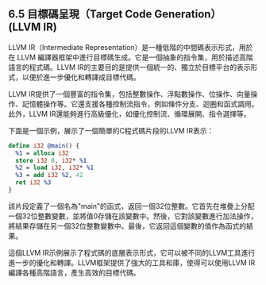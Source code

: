 ## 6.5 目標碼呈現（Target Code Generation）　(LLVM IR)

LLVM IR（Intermediate Representation）是一種低階的中間碼表示形式，用於在 LLVM 編譯器框架中進行目標碼生成。它是一個抽象的指令集，用於描述高階語言的程式碼。LLVM IR的主要目的是提供一個統一的、獨立於目標平台的表示形式，以便於進一步優化和轉譯成目標代碼。

LLVM IR提供了一個豐富的指令集，包括整數操作、浮點數操作、位操作、向量操作、記憶體操作等。它還支援各種控制流指令，例如條件分支、迴圈和函式調用。此外，LLVM IR還能夠進行高級優化，如優化控制流、循環展開、指令選擇等。

下面是一個示例，展示了一個簡單的C程式碼片段的LLVM IR表示：

```llvm
define i32 @main() {
  %1 = alloca i32
  store i32 0, i32* %1
  %2 = load i32, i32* %1
  %3 = add i32 %2, 42
  ret i32 %3
}
```

該片段定義了一個名為"main"的函式，返回一個32位整數。它首先在堆疊上分配一個32位整數變數，並將值0存儲在該變數中。然後，它對該變數進行加法操作，將結果存儲在另一個32位整數變數中。最後，它返回這個變數的值作為函式的結果。

這個LLVM IR示例展示了程式碼的底層表示形式，它可以被不同的LLVM工具進行進一步的優化和轉譯。LLVM框架提供了強大的工具和庫，使得可以使用LLVM IR編譯各種高階語言，產生高效的目標代碼。